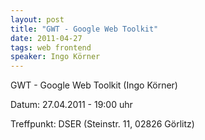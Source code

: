 ```yaml
---
layout: post
title: "GWT - Google Web Toolkit"
date: 2011-04-27
tags: web frontend
speaker: Ingo Körner
---
```


GWT - Google Web Toolkit (Ingo Körner)

Datum: 27.04.2011 - 19:00 uhr

Treffpunkt: DSER (Steinstr. 11, 02826 Görlitz)